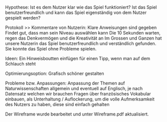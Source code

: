 Hypothese: Ist es dem Nutzer klar wie das Spiel funktioniert? Ist das Spiel benutzerfreundlich und kann das Spiel eigenständig von dem Nutzer gespielt werden?

Protokoll >> Kommentare von Nutzerin: Klare Anweisungen sind gegeben Findet gut, dass man sein Niveau auswählen kann Die 10 Sekunden warten, regen das Denkvermögen und die Kreativität an Im Grossen und Ganzen hat unsere Nutzerin das Spiel benutzerfreundlich und verständlich gefunden. Sie konnte das Spiel ohne Probleme spielen.

Ideen: Ein Hinweisboutten einfügen für einen Tipp, wenn man auf dem Schlauch steht

Optimierungsoption: Grafisch schöner gestalten

Probleme bzw. Anpassungen: Anpassung der Themen auf Naturwissenschaften allgemein und eventuell auf Englisch, je nach Datensatz welchen wir brauchen Fragen über französisches Vokabular einbauen, als Unterhaltung / Auflockerung, um die volle Aufmerksamkeit des Nutzers zu haben, diese sind einfach gehalten

Der Wireframe wurde bearbeitet und unter Wireframe.pdf aktualisiert.

